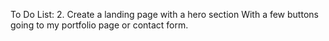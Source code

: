 To Do List:
2. Create a landing page with a hero section With a few buttons going to my portfolio page or contact form.